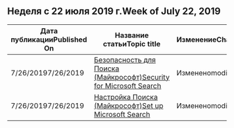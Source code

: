 <!-- This file is generated automatically each week. Changes made to this file will be overwritten.-->




## <a name="week-of-july-22-2019"></a><span data-ttu-id="6a553-101">Неделя с 22 июля 2019 г.</span><span class="sxs-lookup"><span data-stu-id="6a553-101">Week of July 22, 2019</span></span>


| <span data-ttu-id="6a553-102">Дата публикации</span><span class="sxs-lookup"><span data-stu-id="6a553-102">Published On</span></span> |<span data-ttu-id="6a553-103">Название статьи</span><span class="sxs-lookup"><span data-stu-id="6a553-103">Topic title</span></span> | <span data-ttu-id="6a553-104">Изменение</span><span class="sxs-lookup"><span data-stu-id="6a553-104">Change</span></span> |
|------|------------|--------|
| <span data-ttu-id="6a553-105">7/26/2019</span><span class="sxs-lookup"><span data-stu-id="6a553-105">7/26/2019</span></span> | [<span data-ttu-id="6a553-106">Безопасность для Поиска (Майкрософт)</span><span class="sxs-lookup"><span data-stu-id="6a553-106">Security for Microsoft Search</span></span>](/MicrosoftSearch/security) | <span data-ttu-id="6a553-107">Изменено</span><span class="sxs-lookup"><span data-stu-id="6a553-107">modified</span></span> |
| <span data-ttu-id="6a553-108">7/26/2019</span><span class="sxs-lookup"><span data-stu-id="6a553-108">7/26/2019</span></span> | [<span data-ttu-id="6a553-109">Настройка Поиска (Майкрософт)</span><span class="sxs-lookup"><span data-stu-id="6a553-109">Set up Microsoft Search</span></span>](/MicrosoftSearch/setup-microsoft-search) | <span data-ttu-id="6a553-110">Изменено</span><span class="sxs-lookup"><span data-stu-id="6a553-110">modified</span></span> |
